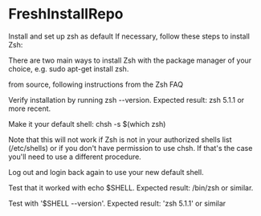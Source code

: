 # FreshInstallRepo

Install and set up zsh as default
If necessary, follow these steps to install Zsh:

There are two main ways to install Zsh
with the package manager of your choice, e.g. sudo apt-get install zsh.

from source, following instructions from the Zsh FAQ

Verify installation by running zsh --version. Expected result: zsh 5.1.1 or more recent.

Make it your default shell: chsh -s $(which zsh)

Note that this will not work if Zsh is not in your authorized shells list (/etc/shells) or if you don't have permission to use chsh. If that's the case you'll need to use a different procedure.

Log out and login back again to use your new default shell.

Test that it worked with echo $SHELL. Expected result: /bin/zsh or similar.

Test with '$SHELL --version'. Expected result: 'zsh 5.1.1' or similar
